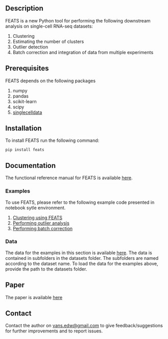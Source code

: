 ## Description

FEATS is a new Python tool for performing the following downstream analysis on single-cell RNA-seq datasets:

1. Clustering
2. Estimating the number of clusters
3. Outlier detection
4. Batch correction and integration of data from multiple experiments

## Prerequisites

FEATS depends on the following packages

1. numpy
2. pandas
3. scikit-learn
4. scipy
5. [singlecelldata](https://edwinv87.github.io/singlecelldata/)

## Installation

To install FEATS run the following command:

`pip install feats`

## Documentation

The functional reference manual for FEATS is available [here](https://feats.readthedocs.io/en/latest/index.html).

### Examples

To use FEATS, please refer to the following example code presented in notebook sytle environment.

1. [Clustering using FEATS](https://edwinv87.github.io/feats/docs/FEATS-Clustering.html)
2. [Performing outlier analysis](https://edwinv87.github.io/feats/docs/FEATS-Outlier-Detection.html)
3. [Performing batch correction](https://edwinv87.github.io/feats/docs/FEATS-Batch-Correction.html)

### Data

The data for the examples in this section is available [here](https://1drv.ms/u/s!At-SAxmefBX_gr47oWbiMS8vSSKWRA?e=F4FUrt). The data is contained in subfolders in the datasets folder. The subfolders are named according to the dataset name. To load the data for the examples above, provide the path to the datasets folder.

## Paper

The paper is available [here](https://academic.oup.com/bib/article-abstract/22/4/bbaa306/6025503)

## Contact

Contact the author on <vans.edw@gmail.com> to give feedback/suggestions for further improvements and to report issues.
